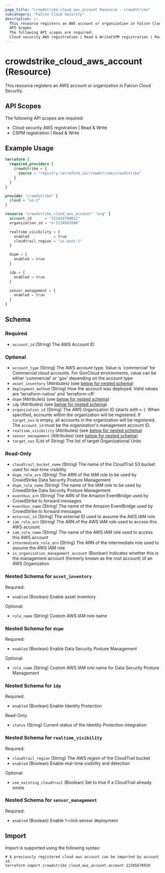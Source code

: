 ```yaml
---
page_title: "crowdstrike_cloud_aws_account Resource - crowdstrike"
subcategory: "Falcon Cloud Security"
description: |-
  This resource registers an AWS account or organization in Falcon Cloud Security.
  API Scopes
  The following API scopes are required:
  Cloud security AWS registration | Read & WriteCSPM registration | Read & Write
---
```


# crowdstrike_cloud_aws_account (Resource)

This resource registers an AWS account or organization in Falcon Cloud Security.

## API Scopes

The following API scopes are required:

- Cloud security AWS registration | Read & Write
- CSPM registration | Read & Write


## Example Usage

```terraform
terraform {
  required_providers {
    crowdstrike = {
      source = "registry.terraform.io/crowdstrike/crowdstrike"
    }
  }
}

provider "crowdstrike" {
  cloud = "us-2"
}

resource "crowdstrike_cloud_aws_account" "org" {
  account_id      = "123456789012"
  organization_id = "o-1234567890"

  realtime_visibility = {
    enabled           = true
    cloudtrail_region = "us-east-1"
  }

  dspm = {
    enabled = true
  }

  idp = {
    enabled = true
  }

  sensor_management = {
    enabled = true
  }
}
```

<!-- schema generated by tfplugindocs -->
## Schema

### Required

- `account_id` (String) The AWS Account ID

### Optional

- `account_type` (String) The AWS account type. Value is 'commercial' for Commercial cloud accounts. For GovCloud environments, value can be either 'commercial' or 'gov' depending on the account type
- `asset_inventory` (Attributes) (see [below for nested schema](#nestedatt--asset_inventory))
- `deployment_method` (String) How the account was deployed. Valid values are 'terraform-native' and 'terraform-cft'
- `dspm` (Attributes) (see [below for nested schema](#nestedatt--dspm))
- `idp` (Attributes) (see [below for nested schema](#nestedatt--idp))
- `organization_id` (String) The AWS Organization ID (starts with `o-`). When specified, accounts within the organization will be registered. If `target_ous` is empty, all accounts in the organization will be registered. The `account_id` must be the organization's management account ID.
- `realtime_visibility` (Attributes) (see [below for nested schema](#nestedatt--realtime_visibility))
- `sensor_management` (Attributes) (see [below for nested schema](#nestedatt--sensor_management))
- `target_ous` (List of String) The list of target Organizational Units

### Read-Only

- `cloudtrail_bucket_name` (String) The name of the CloudTrail S3 bucket used for real-time visibility
- `dspm_role_arn` (String) The ARN of the IAM role to be used by CrowdStrike Data Security Posture Management
- `dspm_role_name` (String) The name of the IAM role to be used by CrowdStrike Data Security Posture Management
- `eventbus_arn` (String) The ARN of the Amazon EventBridge used by CrowdStrike to forward messages
- `eventbus_name` (String) The name of the Amazon EventBridge used by CrowdStrike to forward messages
- `external_id` (String) The external ID used to assume the AWS IAM role
- `iam_role_arn` (String) The ARN of the AWS IAM role used to access this AWS account
- `iam_role_name` (String) The name of the AWS IAM role used to access this AWS account
- `intermediate_role_arn` (String) The ARN of the intermediate role used to assume the AWS IAM role
- `is_organization_management_account` (Boolean) Indicates whether this is the management account (formerly known as the root account) of an AWS Organization

<a id="nestedatt--asset_inventory"></a>
### Nested Schema for `asset_inventory`

Required:

- `enabled` (Boolean) Enable asset inventory

Optional:

- `role_name` (String) Custom AWS IAM role name


<a id="nestedatt--dspm"></a>
### Nested Schema for `dspm`

Required:

- `enabled` (Boolean) Enable Data Security Posture Management

Optional:

- `role_name` (String) Custom AWS IAM role name for Data Security Posture Management


<a id="nestedatt--idp"></a>
### Nested Schema for `idp`

Required:

- `enabled` (Boolean) Enable Identity Protection

Read-Only:

- `status` (String) Current status of the Identity Protection integration


<a id="nestedatt--realtime_visibility"></a>
### Nested Schema for `realtime_visibility`

Required:

- `cloudtrail_region` (String) The AWS region of the CloudTrail bucket
- `enabled` (Boolean) Enable real-time visibility and detection

Optional:

- `use_existing_cloudtrail` (Boolean) Set to true if a CloudTrail already exists


<a id="nestedatt--sensor_management"></a>
### Nested Schema for `sensor_management`

Required:

- `enabled` (Boolean) Enable 1-click sensor deployment

## Import

Import is supported using the following syntax:

```shell
# A previously registered cloud aws account can be imported by account id.
terraform import crowdstrike_cloud_aws_account.account 12345678910
```
